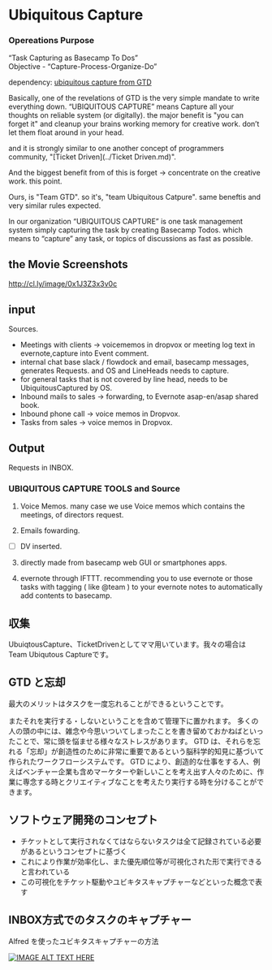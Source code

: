 # Ubiquitous Capture
### Opereations Purpose
  “Task Capturing as Basecamp To Dos”  
  Objective - “Capture-Process-Organize-Do”

dependency: [ubiquitous capture from GTD](http://www.43folders.com/topics/ubiquitouscapture)

Basically, one of the revelations of GTD is the very simple  mandate to write everything down.  “UBIQUITOUS CAPTURE” means Capture all your thoughts on reliable system (or digitally).
the major benefit is "you can forget it" and cleanup your brains working memory for creative work. don’t let them float around in your head.

and it is strongly similar to one another concept of programmers community, "[Ticket Driven](../Ticket Driven.md)". 

And the biggest benefit from of this is forget -> concentrate on the creative work. this point. 

Ours, is "Team GTD". so it's, "team Ubiquitous Catpure". same beneftis and very similar rules expected. 

In our organization “UBIQUITOUS CAPTURE” is one task management system simply capturing the task by creating Basecamp Todos.  which means to “capture” any task, or topics of discussions as fast as possible. 

## the Movie Screenshots
http://cl.ly/image/0x1J3Z3x3v0c

## input
Sources.
  
  - Meetings with clients -> voicememos in dropvox or meeting log  text in evernote,capture into Event comment.
  - internal chat base slack / flowdock and email, basecamp messages, generates Requests. and OS and LineHeads needs to capture. 
  - for general tasks that is not covered by line head, needs to be UbiquitousCaptured by OS.
  - Inbound mails to sales -> forwarding, to Evernote asap-en/asap shared book.
  - Inbound phone call -> voice memos in Dropvox.
  - Tasks from sales  -> voice memos in Dropvox.

## Output
Requests in INBOX.

### UBIQUITOUS CAPTURE TOOLS and Source

1. Voice Memos. 
many case we use Voice memos which contains the meetings, of directors request. 

2. Emails fowarding.

- [ ] DV inserted.

3. directly made from basecamp web GUI or smartphones apps.

4. evernote through IFTTT. recommending you to use evernote or those tasks with tagging ( like @team ) to your evernote notes to automatically add contents to basecamp. 






収集
------
UbuiqtousCapture、TicketDrivenとしてママ用いています。我々の場合はTeam Ubiqutous Captureです。

GTD と忘却
------------
最大のメリットはタスクを一度忘れることができるということです。

またそれを実行する・しないということを含めて管理下に置かれます。
多くの人の頭の中には、雑念や今思いついてしまったことを書き留めておかねばといったことで、常に頭を悩ませる様々なストレスがあります。
GTD は、それらを忘れる「忘却」が創造性のために非常に重要であるという脳科学的知見に基づいて作られたワークフローシステムです。
GTD により、創造的な仕事をする人、例えばベンチャー企業も含めマーケターや新しいことを考え出す人々のために、作業に専念する時とクリエイティブなことを考えたり実行する時を分けることができます。

ソフトウェア開発のコンセプト
--------------------------
- チケットとして実行されなくてはならないタスクは全て記録されている必要があるというコンセプトに基づく
- これにより作業が効率化し、また優先順位等が可視化された形で実行できると言われている
- この可視化をチケット駆動やユビキタスキャプチャーなどといった概念で表す

INBOX方式でのタスクのキャプチャー
--------------------------
Alfred を使ったユビキタスキャプチャーの方法 

[![IMAGE ALT TEXT HERE](http://i.imgur.com/rbtMYn8.png)](http://zxc.cz/jing/2015-12-12_2345.swf)
